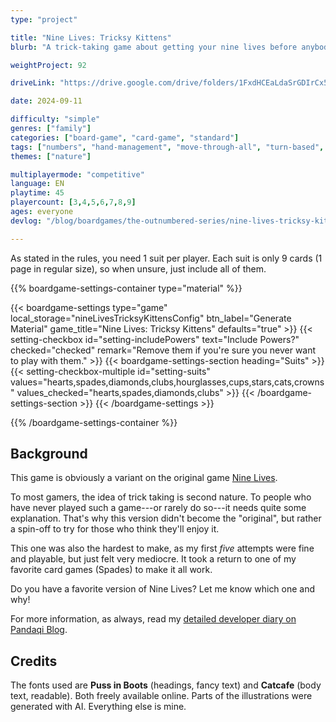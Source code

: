 ```yaml
---
type: "project"

title: "Nine Lives: Tricksy Kittens"
blurb: "A trick-taking game about getting your nine lives before anybody else, by placing smart bets on the right cats."

weightProject: 92

driveLink: "https://drive.google.com/drive/folders/1FxdHCEaLdaSrGDIrCx5yZHMx6P07_Ios"

date: 2024-09-11

difficulty: "simple"
genres: ["family"]
categories: ["board-game", "card-game", "standard"]
tags: ["numbers", "hand-management", "move-through-all", "turn-based", "player-powers", "trick-taking"]
themes: ["nature"]

multiplayermode: "competitive"
language: EN
playtime: 45
playercount: [3,4,5,6,7,8,9]
ages: everyone
devlog: "/blog/boardgames/the-outnumbered-series/nine-lives-tricksy-kittens/"

---
```


As stated in the rules, you need 1 suit per player. Each suit is only 9 cards (1 page in regular size), so when unsure, just include all of them.


{{% boardgame-settings-container type="material" %}}

{{< boardgame-settings type="game" local_storage="nineLivesTricksyKittensConfig" btn_label="Generate Material" game_title="Nine Lives: Tricksy Kittens" defaults="true" >}}
  {{< setting-checkbox id="setting-includePowers" text="Include Powers?" checked="checked" remark="Remove them if you're sure you never want to play with them." >}}
  {{< boardgame-settings-section heading="Suits" >}}
    {{< setting-checkbox-multiple id="setting-suits" values="hearts,spades,diamonds,clubs,hourglasses,cups,stars,cats,crowns" values_checked="hearts,spades,diamonds,clubs" >}}
  {{< /boardgame-settings-section >}}
{{< /boardgame-settings >}}

{{% /boardgame-settings-container %}}

## Background

This game is obviously a variant on the original game [Nine Lives](/the-outnumbered-series/nine-lives/).

To most gamers, the idea of trick taking is second nature. To people who have never played such a game---or rarely do so---it needs quite some explanation. That's why this version didn't become the "original", but rather a spin-off to try for those who think they'll enjoy it.

This one was also the hardest to make, as my first _five_ attempts were fine and playable, but just felt very mediocre. It took a return to one of my favorite card games (Spades) to make it all work.

Do you have a favorite version of Nine Lives? Let me know which one and why!

For more information, as always, read my [detailed developer diary on Pandaqi Blog](/blog/boardgames/the-outnumbered-series/nine-lives-tricksy-kittens/).

## Credits

The fonts used are **Puss in Boots** (headings, fancy text) and **Catcafe** (body text, readable). Both freely available online. Parts of the illustrations were generated with AI. Everything else is mine.